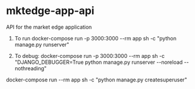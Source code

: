 # mktedge-app-api
API for the market edge application

1. To run
    docker-compose run -p 3000:3000 --rm app sh -c "python manage.py runserver"

2. To debug:
    docker-compose run -p 3000:3000 --rm app sh -c "DJANGO_DEBUGGER=True python manage.py runserver --noreload --nothreading"



docker-compose run --rm app sh -c "python manage.py createsuperuser"
